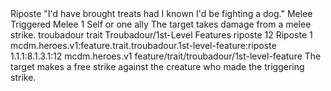 <ability>
  <name>Riposte</name>
  <flavor>&quot;I&apos;d have brought treats had I known I&apos;d be fighting a dog.&quot;</flavor>
  <keywords>
    <keyword>Melee</keyword>
  </keywords>
  <type>Triggered</type>
  <distance>Melee 1</distance>
  <target>Self or one ally</target>
  <trigger>The target takes damage from a melee strike.</trigger>
  <metadata>
    <class>troubadour</class>
    <feature_type>trait</feature_type>
    <file_dpath>Troubadour/1st-Level Features</file_dpath>
    <item_id>riposte</item_id>
    <item_index>12</item_index>
    <item_name>Riposte</item_name>
    <level>1</level>
    <scc>mcdm.heroes.v1:feature.trait.troubadour.1st-level-feature:riposte</scc>
    <scdc>1.1.1:8.1.3.1:12</scdc>
    <source>mcdm.heroes.v1</source>
    <type>feature/trait/troubadour/1st-level-feature</type>
  </metadata>
  <effects>
    <effect type="mundane">The target makes a free strike against the creature who made the triggering strike.</effect>
  </effects>
</ability>
